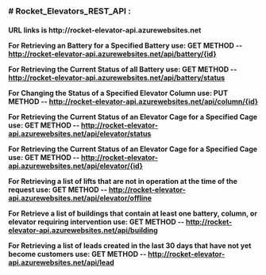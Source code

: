 
###  # Rocket_Elevators_REST_API :
<h4> URL links is http://rocket-elevator-api.azurewebsites.net 
  

For Retrieving an Battery for a Specified Battery use:
GET METHOD -- http://rocket-elevator-api.azurewebsites.net/api/battery/{id}

For Retrieving the Current Status of all Battery use:
GET METHOD -- http://rocket-elevator-api.azurewebsites.net/api/battery/status

For Changing the Status of a Specified Elevator Column use:
PUT METHOD -- http://rocket-elevator-api.azurewebsites.net/api/column/{id}

For Retrieving the Current Status of an Elevator Cage for a Specified Cage use:
GET METHOD -- http://rocket-elevator-api.azurewebsites.net/api/elevator/status

For Retrieving the Current Status of an Elevator Cage for a Specified Cage use:
GET METHOD -- http://rocket-elevator-api.azurewebsites.net/api/elevator/{id}

For Retrieving a list of lifts that are not in operation at the time of the request use:
GET METHOD -- http://rocket-elevator-api.azurewebsites.net/api/elevator/offline

For Retrieve a list of buildings that contain at least one battery, column, or elevator requiring intervention use:
GET METHOD -- http://rocket-elevator-api.azurewebsites.net/api/building

For Retrieving a list of leads created in the last 30 days that have not yet become customers use:
GET METHOD -- http://rocket-elevator-api.azurewebsites.net/api/lead




